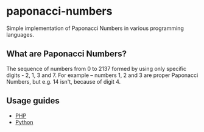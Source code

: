 # paponacci-numbers

Simple implementation of Paponacci Numbers in various programming languages.

## What are Paponacci Numbers?

The sequence of numbers from 0 to 2137 formed by using only specific digits - 2, 1, 3 and 7. For example – numbers 1, 2 and 3 are proper Paponacci Numbers, but e.g. 14 isn't, because of digit 4.

## Usage guides

* [PHP](https://github.com/AvantaR/paponacci-numbers/blob/master/HOW-TO-PHP.md)
* [Python](https://github.com/AvantaR/paponacci-numbers/blob/master/HOW-TO-PYTHON.md)
